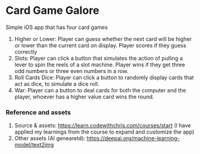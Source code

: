 # Card Game Galore
Simple iOS app that has four card games
1. Higher or Lower: Player can guess whether the next card will be higher or lower than the current card on display. Player scores if they guess correctly
2. Slots: Player can click a button that simulates the action of pulling a lever to spin the reels of a slot machine. Player wins if they get three odd numbers or three even numbers in a row.
3. Roll Cards Dice: Player can click a button to randomly display cards that act as dice, to simulate a dice roll.
4. War: Player can a button to deal cards for both the computer and the player, whoever has a higher value card wins the round.

### Reference and assets
1. Source & assets: https://learn.codewithchris.com/courses/start
(I have applied my learnings from the course to expand and customize the app)
2. Other assets (AI genearetd): https://deepai.org/machine-learning-model/text2img
